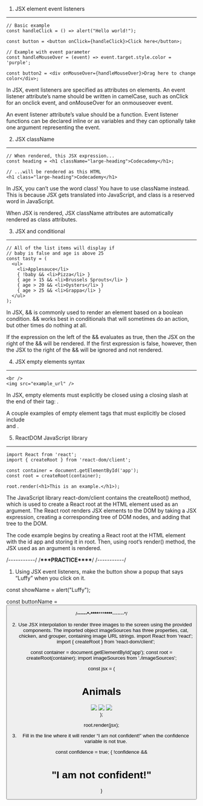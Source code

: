 1. JSX element event listeners

---

```
// Basic example
const handleClick = () => alert("Hello world!");

const button = <button onClick={handleClick}>Click here</button>;

// Example with event parameter
const handleMouseOver = (event) => event.target.style.color = 'purple';

const button2 = <div onMouseOver={handleMouseOver}>Drag here to change color</div>;
```

In JSX, event listeners are specified as attributes on elements. An event listener attribute’s name should be written in camelCase, such as onClick for an onclick event, and onMouseOver for an onmouseover event.

An event listener attribute’s value should be a function. Event listener functions can be declared inline or as variables and they can optionally take one argument representing the event.

2. JSX className

---

```
// When rendered, this JSX expression...
const heading = <h1 className="large-heading">Codecademy</h1>;

// ...will be rendered as this HTML
<h1 class="large-heading">Codecademy</h1>
```

In JSX, you can’t use the word class! You have to use className instead. This is because JSX gets translated into JavaScript, and class is a reserved word in JavaScript.

When JSX is rendered, JSX className attributes are automatically rendered as class attributes.

3. JSX and conditional

---

```
// All of the list items will display if
// baby is false and age is above 25
const tasty = (
  <ul>
    <li>Applesauce</li>
    { !baby && <li>Pizza</li> }
    { age > 15 && <li>Brussels Sprouts</li> }
    { age > 20 && <li>Oysters</li> }
    { age > 25 && <li>Grappa</li> }
  </ul>
);
```

In JSX, && is commonly used to render an element based on a boolean condition. && works best in conditionals that will sometimes do an action, but other times do nothing at all.

If the expression on the left of the && evaluates as true, then the JSX on the right of the && will be rendered. If the first expression is false, however, then the JSX to the right of the && will be ignored and not rendered.

4. JSX empty elements syntax

---

```
<br />
<img src="example_url" />
```

In JSX, empty elements must explicitly be closed using a closing slash at the end of their tag: <tagName />.

A couple examples of empty element tags that must explicitly be closed include <br> and <img>.

5. ReactDOM JavaScript library

---

```
import React from 'react';
import { createRoot } from 'react-dom/client';

const container = document.getElementById('app');
const root = createRoot(container);

root.render(<h1>This is an example.</h1>);
```

The JavaScript library react-dom/client contains the createRoot() method, which is used to create a React root at the HTML element used as an argument. The React root renders JSX elements to the DOM by taking a JSX expression, creating a corresponding tree of DOM nodes, and adding that tree to the DOM.

The code example begins by creating a React root at the HTML element with the id app and storing it in root. Then, using root‘s render() method, the JSX used as an argument is rendered.

/_-_-_-_-_-_-_-_-_-_-_-_/
/**\*\*\***PRACTICE**\*\*\*\***/
/_-_-_-_-_-_-_-_-_-_-_-_/

1. Using JSX event listeners, make the button show a popup that says “Luffy” when you click on it.

const showName = alert("Luffy");

const buttonName = <button onClick = {showName}/>

/**_-_-_-_-_-_-\*-\*\*\*\***\*\*\***\*\*\*\***-_-_-_-_-_-_-\*/

2. Use JSX interpolation to render three images to the screen using the provided <img /> components. The imported object imageSources has three properties, cat, chicken, and grouper, containing image URL strings.
   import React from 'react';
   import { createRoot } from 'react-dom/client';

const container = document.getElementById('app');
const root = createRoot(container);
import imageSources from './imageSources';

const jsx = (

  <div className="animal-container">
    <h1>Animals</h1>
    <div className="animal-photos">
      <img src={imageSources.cat}/>
      <img src={imageSources.chicken}/>
      <img src={imageSources.grouper}/>
    </div>
  </div>
);

root.render(jsx);

3. Fill in the line where it will render “I am not confident!” when the confidence variable is not true.

const confidence = true;
{ !confidence && <h1>"I am not confident!"</h1> }
